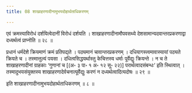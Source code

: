 ```yaml
---
title: 08 शाखाहरणादीनामुभयदोहार्थताधिकरणम्

---
```


एवं क्रमस्याविरोधं दर्शयित्वेदानीं विरोधं दर्शयति । शाखाहरणादीनामौपवसथ्ये देशसामान्यदवान्तरप्रकरणाद्वा दध्यर्थत्वं प्राप्नोति ॥ २८ ॥

प्रधानं धर्मदेशे क्रियमाणं क्रमं प्रतिपद्यते । पठ्यमानं चावान्तरप्रकरणम् । दधियागस्त्वमावास्यायां पठ्यते क्रियते च । तस्मात्तुल्यं पयसा । दधित्वसिद्धयर्थास्तु केचित्तस्य धर्माः पूर्वेद्युः क्रियन्ते । न च ते शाखाहरणादीनां ग्राहकाः ‘गुणानां च \[(अ॰ ३ पा॰ १ अ॰ १२ सू॰ २२)\]  परार्थत्वादसंबन्धः’ इति स्थित्वात् । तस्मादुभयसंयुक्तस्य शाखाहरणादेर्वचनात्पूर्वेद्युः करणं न दध्यर्थत्वादित्यदोषः ॥ २९ ॥

इति शाखाहरणादीनामुभयदोहार्थताधिकरणम् ॥ ८ ॥
